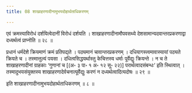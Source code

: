 ```yaml
---
title: 08 शाखाहरणादीनामुभयदोहार्थताधिकरणम्

---
```


एवं क्रमस्याविरोधं दर्शयित्वेदानीं विरोधं दर्शयति । शाखाहरणादीनामौपवसथ्ये देशसामान्यदवान्तरप्रकरणाद्वा दध्यर्थत्वं प्राप्नोति ॥ २८ ॥

प्रधानं धर्मदेशे क्रियमाणं क्रमं प्रतिपद्यते । पठ्यमानं चावान्तरप्रकरणम् । दधियागस्त्वमावास्यायां पठ्यते क्रियते च । तस्मात्तुल्यं पयसा । दधित्वसिद्धयर्थास्तु केचित्तस्य धर्माः पूर्वेद्युः क्रियन्ते । न च ते शाखाहरणादीनां ग्राहकाः ‘गुणानां च \[(अ॰ ३ पा॰ १ अ॰ १२ सू॰ २२)\]  परार्थत्वादसंबन्धः’ इति स्थित्वात् । तस्मादुभयसंयुक्तस्य शाखाहरणादेर्वचनात्पूर्वेद्युः करणं न दध्यर्थत्वादित्यदोषः ॥ २९ ॥

इति शाखाहरणादीनामुभयदोहार्थताधिकरणम् ॥ ८ ॥
